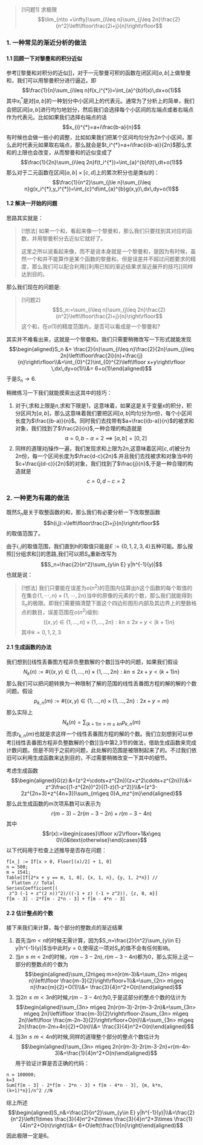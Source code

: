 > [!问题1]
> 求极限$$\lim_{n\to +\infty}\sum_{i\leq n}\sum_{j\leq 2n}\frac{2}{n^2}\left\lfloor\frac{2i+j}{n}\right\rfloor$$

### 1. 一种常见的渐近分析的做法

#### 1.1 回顾一下对黎曼和的积分近似

参考[[黎曼和对积分的近似]]，对于一元黎曼可积的函数在闭区间$[a,b]$上做黎曼和，我们可以用黎曼积分进行逼近。即$$\frac{1}{n}\sum_{i\leq n}f(x_i^{*})=\int_{a}^{b}f(x)\,dx+o(1)$$其中$x_i^{*}$是对$[a,b]$的一种划分中小区间上的代表元。通常为了分析上的简单，我们会把区间$[a,b]$进行均匀地划分，然后我们会选择每个小区间的左端点或者右端点作为代表元。比如如果我们选择右端点的话$$x_{i}^{*}=a+i\frac{b-a}{n}$$有时候也会做一些小的调整，比如如果我们把某个区间均匀分为$2n$个小区间，那么此时代表元如果取右端点，那么就会是$t_i^{*}=a+i\frac{i(b-a)}{2n}$那么求和的上限也会改变，从而黎曼和的近似变成了$$\frac{1}{2n}\sum_{i\leq 2n}f(t_i^{*})=\int_{a}^{b}f(t)\,dt+o(1)$$那么对于二元函数在区间$[a,b]\times [c,d]$上的累次积分也是类似的：
$$\frac{1}{n^2}\sum_{j\le n}\sum_{i\leq n}g(x_i^{*},y_i^{*})=\int_{c}^d\int_{a}^{b}g(x,y)\,dx\,dy+o(1)$$

#### 1.2 解决一开始的问题

思路其实就是：

> [!想法]
> 如果一个和，看起来像一个黎曼和，那么我们只要找到其对应的函数，并用黎曼积分去近似它就好了。
> 
> 这里之所以说看起来像，而不是说本身就是一个黎曼和，是因为有时候，虽然一个和并不能算作是某个函数的黎曼和，但是误差并不超过问题要求的精度，那么我们可以配合利用[[利用已知的渐近结果求渐近展开的技巧]]同样达到目的。

那么我们现在的问题是:

> [!问题2]
> $$S_n:=\sum_{i\leq n}\sum_{j\leq 2n}\frac{2}{n^2}\left\lfloor\frac{2i+j}{n}\right\rfloor$$这个和，在$o(1)$的精度范围内，是否可以看成是一个黎曼和?

其实并不难看出来，这就是一个黎曼和。我们只需要稍微改写一下形式就能发现$$\begin{aligned}S_n &= \frac{2}{n}\sum_{i\leq n}\frac{2}{2n}\sum_{j\leq 2n}\left\lfloor\frac{2i}{n}+\frac{j}{n}\right\rfloor\\&=\int_{0}^{2}\int_{0}^{2}\left\lfloor x+y\right\rfloor \,dx\,dy+o(1)\\&= 6+o(1)\end{aligned}$$于是$S_n\to 6$.

稍微练习一下我们就能摸索出这其中的技巧：
1. 对于$i$,求和上限是$n$,求和下限是$1$，这意味着，如果这是关于变量$x$的积分，积分区间为$[a,b]$，那么这意味着我们要把区间$[a,b]$均匀分为$n$份，每个小区间长度为$\frac{(b-a)}{n}$。同时我们去找带有$a+\frac{i(b-a)}{n}$的被求和对象，我们找到了$\frac{2i}{n}$,一种合理的构造就是$$a=0,b-a=2\implies [a,b]=[0,2]$$
2. 同样的道理对$j$操作一遍，我们发现求和上限为$2n$,这意味着区间$[c,d]$被分为$2n$份，每一个区间长度为$\frac{d-c}{2n}$.并且我们去找被求和对象当中的$c+\frac{j(d-c)}{2n}$的对象，我们找到了$\frac{j}{n}$,于是一种合理的构造就是$$c=0,d-c=2$$
### 2. 一种更为有趣的做法

既然$S_n$是关于取整函数的和，那么我们有必要分析一下改取整函数$$h(i,j):=\left\lfloor\frac{2i+j}{n}\right\rfloor$$的取值范围了。

由于$i,j$的取值范围，我们直到$h$的取值只能是$E:=\{0,1,2,3,4\}$五种可能。那么按照[[分组求和]]的思路,我们可以把$S_n$重新改写为$$S_n=\frac{2}{n^2}\sum_{y\in E} y|h^{-1}(y)|$$也就是说：

> [!想法]
> 我们只要能在误差为$o(n^2)$的范围内估算出$h$这个函数的每个取值的在集合$\{1,\cdots,n\}\times\{1,\cdots,2n\}$当中的原像的元素的个数，那么我们就能得到$S_n$的极限。即我们需要搞清楚下面这个四边形图形内部及其边界上的整数格点的数目，误差范围在$o(n^2)$级别:$$\{(x,y)\in \{1,...,n\}\times\{1,...,2n\}:kn\leq  2x+y < (k+1)n\}$$其中$k=0,1,2,3$

#### 2.1 生成函数的办法

我们想到[[线性丢番图方程非负整数解的个数]]当中的问题，如果我们假设$$N_k(n):=\#\{(x,y)\in \{1,...,n\}\times\{1,...,2n\}:kn\leq  2x+y < (k+1)n\}$$那么我们可以把问题转换为一种限制了解的范围的线性丢番图方程的解的解的个数问题。假设$$p_{k,n}(m):=\#\{(x,y)\in \{1,...,n\}\times\{1,...,2n\}:2x+y= m\}$$那么实际上$$N_k(n)=\sum_{(k+1)n>m\geq kn}p_{k,n}(m)$$而求$r_{k,n}(m)$也就是求这样一个线性丢番图方程的解的个数。我们立刻想到可以参考[[线性丢番图方程非负整数解的个数]]当中第2,3节的做法，借助生成函数来完成计数问题。但是不同于之前的问题，此处解的范围是被限制起来了的。不过我们依旧可以利用生成函数来达到目的，不过需要稍微改变一下其中的细节。

考虑生成函数$$\begin{aligned}G(z):&=(z^2+\cdots+z^{2n})(z+z^2\cdots+z^{2n})\\&= z^3\frac{(1-z^{2n})^2}{(1-z)(1-z^2)}\\&=(z^3-2z^{2n+3}+z^{4n+3})\sum_{m\geq 0}A_mz^{m}\end{aligned}$$那么此生成函数的$m$次项系数可以表示为$$r(m-3)-2r(m-3-2n)+r(m-3-4n)$$其中$$r(x):=\begin{cases}\lfloor x/2\rfloor+1&x\geq 0\\0&\text{otherwise}\end{cases}$$
以下代码用于检查上述推导是否存在问题：

```wolfram
f[x_] := If[x > 0, Floor[(x)/2] + 1, 0]
n = 500;
m = 1541;
Table[If[2*x + y == m, 1, 0], {x, 1, n}, {y, 1, 2*n}] // 
  Flatten // Total
SeriesCoefficient[(
 z^3 (-1 + z^(2 n))^2)/((-1 + z) (-1 + z^2)), {z, 0, m}]
f[m - 3] - 2*f[m - 2*n - 3] + f[m - 4*n - 3]
```


#### 2.2 估计整点的个数

接下来我们来计算，每个部分的整数点的渐近结果
1. 首先当$m<n$的时候无需计算，因为$S_n=\frac{2}{n^2}\sum_{y\in E} y|h^{-1}(y)|$当中此时$y=0$,使得这一项对$S_n$的值不会有任何影响。
2. 当$n\leq m< 2n$的时候，$r(m-3-2n),r(m-3-4n)$都为0，那么实际上这一部分的整数点的个数为$$\begin{aligned}\sum_{2n\geq m>n}r(m-3)&=\sum_{2n> m\geq n}\left\lfloor \frac{m-3}{2}\right\rfloor+1\\&=\sum_{2n> m\geq n}\frac{m}{2}+O(1)\\&= \frac{3}{4}n^2+O(n)\end{aligned}$$
3. 当$2n\leq m< 3n$的时候,$r(m-3-4n)$为0,于是这部分的整点个数的估计为$$\begin{aligned}\sum_{3n> m\geq 2n}r(m-3)-2r(m-3-2n)&=\sum_{3n> m\geq 2n}\left\lfloor \frac{m-3}{2}\right\rfloor-2\sum_{3n> m\geq 2n}\left\lfloor \frac{m-2n-3}{2}\right\rfloor+O(n)\\&=\sum_{3n> m\geq 2n}\frac{m-2m+4n}{2}+O(n)\\&= \frac{3}{4}n^2+O(n)\end{aligned}$$
4. 当$3n\leq m<4n$的时候,同样的道理整个部分的整点个数估计为$$\begin{aligned}\sum_{3n> m\geq 2n}r(m-3)-2r(m-3-2n)+r(m-4n-3)&=\frac{1}{4}n^2+O(n)\end{aligned}$$
用于验证计算是否正确的代码：

```wolfram
n = 100000;
k=3
Sum[f[m - 3] - 2*f[m - 2*n - 3] + f[m - 4*n - 3], {m, k*n, (k+1)*n}]/n^2 //N
```


综上所述$$\begin{aligned}S_n&=\frac{2}{n^2}\sum_{y\in E} y|h^{-1}(y)|\\&=\frac{2}{n^2}\left(1\times \frac{3}{4}n^2+2\times \frac{3}{4}n^2+3\times \frac{1}{4}n^2+O(n)\right)\\&= 6+O\left(\frac{1}{n}\right)\end{aligned}$$
因此极限一定是6。

